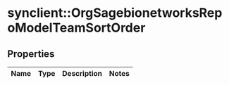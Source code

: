 # synclient::OrgSagebionetworksRepoModelTeamSortOrder


## Properties
Name | Type | Description | Notes
------------ | ------------- | ------------- | -------------



